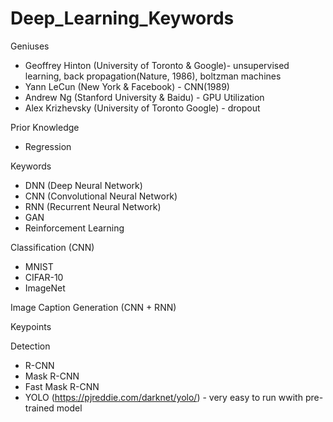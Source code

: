 # Deep_Learning_Keywords

Geniuses
- Geoffrey Hinton (University of Toronto & Google)- unsupervised learning, back propagation(Nature, 1986), boltzman machines
- Yann LeCun (New York & Facebook) - CNN(1989)
- Andrew Ng (Stanford University & Baidu) - GPU Utilization
- Alex Krizhevsky (University of Toronto Google) - dropout

Prior Knowledge
- Regression

Keywords
- DNN (Deep Neural Network)
- CNN (Convolutional Neural Network)
- RNN (Recurrent Neural Network)
- GAN
- Reinforcement Learning

Classification (CNN)
- MNIST
- CIFAR-10
- ImageNet

Image Caption Generation (CNN + RNN)

Keypoints

Detection
- R-CNN
- Mask R-CNN
- Fast Mask R-CNN
- YOLO (https://pjreddie.com/darknet/yolo/) - very easy to run wwith pre-trained model
